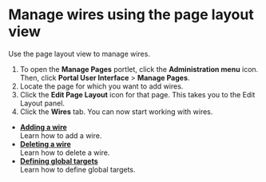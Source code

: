 # Manage wires using the page layout view



Use the page layout view to manage wires.

1.  To open the **Manage Pages** portlet, click the **Administration menu** icon. Then, click **Portal User Interface** \> **Manage Pages**.
2.  Locate the page for which you want to add wires.
3.  Click the **Edit Page Layout** icon for that page. This takes you to the Edit Layout panel.
4.  Click the **Wires** tab. You can now start working with wires.

-   **[Adding a wire](h_wires_add.md)**  
Learn how to add a wire.
-   **[Deleting a wire](h_wires_del.md)**  
Learn how to delete a wire.
-   **[Defining global targets](h_wires_setglobact.md)**  
Learn how to define global targets.

